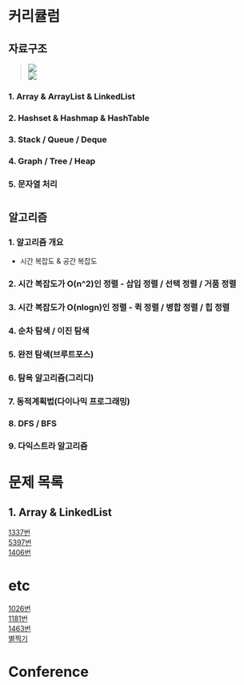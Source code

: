 # 커리큘럼
## 자료구조
> ![](https://img1.daumcdn.net/thumb/R1280x0/?scode=mtistory2&fname=http%3A%2F%2Fcfile24.uf.tistory.com%2Fimage%2F99CF4B4E5B6D2FF038F21E)  
> ![](https://t1.daumcdn.net/cfile/tistory/99B88F3E5AC70FB419)  
### 1. Array & ArrayList & LinkedList
### 2. Hashset & Hashmap & HashTable
### 3. Stack / Queue / Deque
### 4. Graph / Tree / Heap  
### 5. 문자열 처리  
#

## 알고리즘
### 1. 알고리즘 개요
- 시간 복잡도 & 공간 복잡도
### 2. 시간 복잡도가 O(n^2)인 정렬 - 삽입 정렬 / 선택 정렬 / 거품 정렬
### 3. 시간 복잡도가 O(nlogn)인 정렬 - 퀵 정렬 / 병합 정렬 / 힙 정렬
### 4. 순차 탐색 / 이진 탐색
### 5. 완전 탐색(브루트포스)
### 6. 탐욕 알고리즘(그리디)
### 7. 동적계획법(다이나믹 프로그래밍)
### 8. DFS / BFS
### 9. 다익스트라 알고리즘
#

# 문제 목록
## 1. Array & LinkedList
[1337번](https://www.acmicpc.net/problem/1337)  
[5397번](https://www.acmicpc.net/problem/5397)  
[1406번](https://www.acmicpc.net/problem/1406)  

# etc
[1026번](https://www.acmicpc.net/problem/1026)  
[1181번](https://www.acmicpc.net/problem/1181)  
[1463번](https://www.acmicpc.net/problem/1463)  
[별찍기](https://github.com/blackhoal/CS-Study/blob/main/Coding%20Test/Solved/%EB%B3%84%EC%B0%8D%EA%B8%B0.md)  

# Conference
[](https://coding-factory.tistory.com/227?category=794828)
